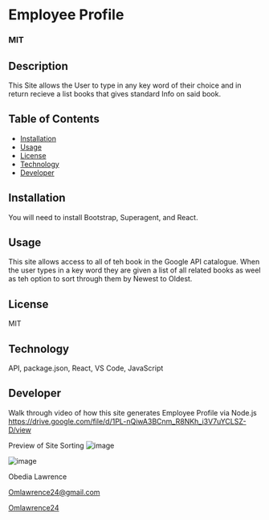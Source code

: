 
# Employee Profile
  ### MIT
  
  ## Description
  This Site allows the User to type in any key word of their choice and in return recieve a list books that gives standard Info on said book.
 
  ## Table of Contents
  
 * [Installation](#installation)
 * [Usage](#usage)
 * [License](#license)
 * [Technology](#technology)
 * [Developer](#Developer)

  ## Installation
  You will need to install Bootstrap, Superagent, and React.

  ## Usage
  This site allows access to all of teh book in the Google API catalogue. When the user types in a key word they are given a list of all related
  books as weel as teh option to sort through them by Newest to Oldest.
  
  ## License
  MIT

  ## Technology
  API, package.json, React, VS Code, JavaScript   

  ## Developer
  
  Walk through video of how this site generates Employee Profile via Node.js
   https://drive.google.com/file/d/1PL-nQiwA3BCnm_R8NKh_i3V7uYCLSZ-D/view
  
  Preview of Site 
  Sorting 
  ![image](https://user-images.githubusercontent.com/73300219/118299312-97dbb680-b4ae-11eb-86df-07f31250b520.png)
  
  ![image](https://user-images.githubusercontent.com/73300219/118299401-b3df5800-b4ae-11eb-8f75-3f54aa53b699.png)


  Obedia Lawrence
  
  Omlawrence24@gmail.com
  
  [Omlawrence24](https://github.com/Omlawrence24) 
 

 
